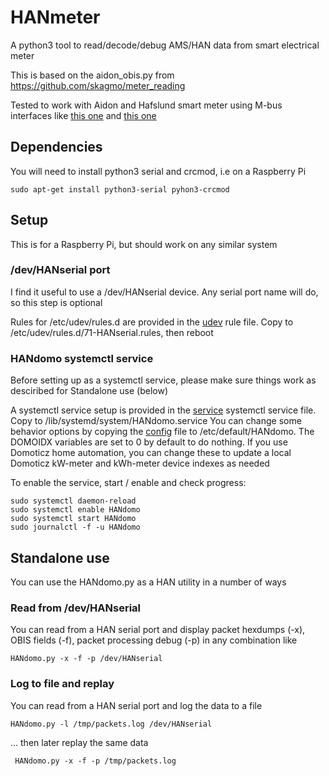 # HANmeter
A python3 tool to read/decode/debug AMS/HAN data from smart electrical meter

This is based on the aidon_obis.py from https://github.com/skagmo/meter_reading

Tested to work with Aidon and Hafslund smart meter using M-bus interfaces like 
[this one](https://www.aliexpress.com/item/32894249052.html) and 
[this one](https://www.aliexpress.com/item/32751482255.html)

## Dependencies

You will need to install python3 serial and crcmod, i.e on a Raspberry Pi

    sudo apt-get install python3-serial pyhon3-crcmod

## Setup 

This is for a Raspberry Pi, but should work on any similar system

### /dev/HANserial port

I find it useful to use a /dev/HANserial device. Any serial port name will do, so this step is optional

Rules for /etc/udev/rules.d are provided in the [udev](./udev/71-HANserial.rules) rule file. Copy to /etc/udev/rules.d/71-HANserial.rules, then reboot

### HANdomo systemctl service

Before setting up as a systemctl service, please make sure things work as desciribed for Standalone use (below)

A systemctl service setup is provided in the [service](./service/HANdomo.service) systemctl service file. Copy to /lib/systemd/system/HANdomo.service
You can change some behavior options by copying the [config](./config/HANdomo) file to /etc/default/HANdomo. The DOMOIDX variables are set to 0 by default to do nothing. If you use Domoticz home automation, you can change these to update a local Domoticz kW-meter and kWh-meter device indexes as needed

To enable the service, start / enable and check progress:

    sudo systemctl daemon-reload
    sudo systemctl enable HANdomo
    sudo systemctl start HANdomo
    sudo journalctl -f -u HANdomo
	
## Standalone use

You can use the HANdomo.py as a HAN utility in a number of ways 

### Read from /dev/HANserial 

You can read from a HAN serial port and display packet hexdumps (-x), OBIS fields (-f), packet processing debug (-p) in any combination like 

    HANdomo.py -x -f -p /dev/HANserial


### Log to file and replay 

You can read from a HAN serial port and log the data to a file 

    HANdomo.py -l /tmp/packets.log /dev/HANserial

... then later replay the same data

     HANdomo.py -x -f -p /tmp/packets.log

